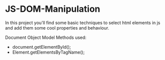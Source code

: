 # JS-DOM-Manipulation

In this project you'll find some basic techniques to select html elements in js and add them some cool properties and behaviour.

Document Object Model Methods used:

* document.getElementById();
* Element.getElementsByTagName();